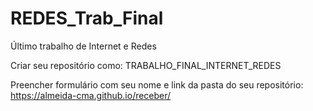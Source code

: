 # REDES_Trab_Final
Último trabalho de Internet e Redes

Criar seu repositório como: TRABALHO_FINAL_INTERNET_REDES

Preencher formulário com seu nome e link da pasta do seu repositório: https://almeida-cma.github.io/receber/

